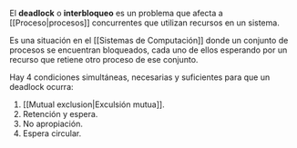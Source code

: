 El **deadlock** o **interbloqueo** es un problema que afecta a [[Proceso|procesos]] concurrentes que utilizan recursos en un sistema.

Es una situación en el [[Sistemas de Computación]] donde un conjunto de procesos se encuentran bloqueados, cada uno de ellos esperando por un recurso que retiene otro proceso de ese conjunto.

Hay 4 condiciones simultáneas, necesarias y suficientes para que un deadlock ocurra:
1. [[Mutual exclusion|Exculsión mutua]].
2. Retención y espera.
3. No apropiación.
4. Espera circular.